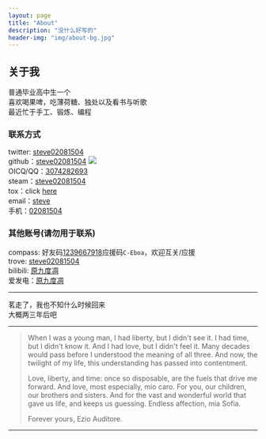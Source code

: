 ```yaml
---
layout: page
title: "About"
description: "没什么好写的"
header-img: "img/about-bg.jpg"
---
```

## 关于我  
普通毕业高中生一个  
喜欢喝果啤，吃薄荷糖、独处以及看书与听歌  
最近忙于手工、锻炼、编程  

### 联系方式  
twitter: [steve02081504](https://twitter.com/steve02081504)  
github：[steve02081504](https://github.com/steve02081504)
[![](https://img.shields.io/github/followers/steve02081504.svg?style=social)](https://github.com/steve02081504?tab=followers)  
OICQ/QQ：[3074282693](http://sighttp.qq.com/authd?IDKEY=44c36470abc6a33d17912f7fde924256c73d47a4cc9e8abe)   
steam：[steve02081504](https://steamcommunity.com/id/steve02081504/)  
tox：click [here](https://toxme.io/u/steve02081504)  
email：[steve](mailto:steve02081504@foxmail.com)   
手机：[02081504](tel:+8615094016415)  
  
### 其他账号(请勿用于联系)  
compass: 好友码[1239667918](http://app.nhn-playart.com/compass/tw/dl/)应援码`C-Eboa`，欢迎互关/应援  
trove: [steve02081504](http://trovelive.trionworlds.com/account/reg/account-registration-short-flow.action?voucherCode=QXLN9YCPTLRKLK2TQJLJ&request_locale=en&experience=aaf)  
bilibili: [原九度凋](https://space.bilibili.com/33124593?share_medium=EDEN&share_source=copy_link&bbid=XY461F14106BFA8AC6367CC9AD81F1DCFFF88&ts=1577103289701)  
爱发电：[原九度凋]( https://afdian.net/@steve02081504 )  


______

茗走了，我也不知什么时候回来  
大概两三年后吧  

______

>  
>When I was a young man, I had liberty, but I didn't see it. I had time, but I didn't know it. And I had love, but I didn't feel it. Many decades would pass before I understood the meaning of all three. And now, the twilight of my life, this understanding has passed into contentment.  
>  
>Love, liberty, and time: once so disposable, are the fuels that drive me forward. And love, most especially, mio caro. For you, our children, our brothers and sisters. And for the vast and wonderful world that gave us life, and keeps us guessing. Endless affection, mia Sofia.  
>  
>Forever yours, Ezio Auditore.  
>  

______
